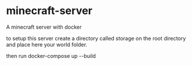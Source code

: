 # minecraft-server
A minecraft server with docker

to setup this server create a directory called storage on the root directory and place here your world folder.

then run docker-compose up --build
